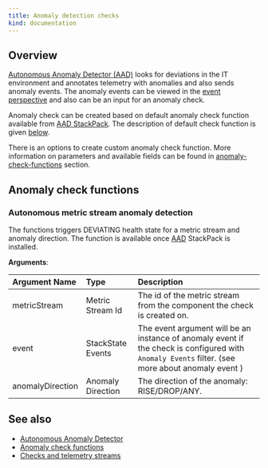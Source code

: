 ```yaml
---
title: Anomaly detection checks
kind: documentation
---
```


## Overview

[Autonomous Anomaly Detector (AAD)](../../stackpacks/add-ons/aad.md) looks for deviations in the IT environment and annotates telemetry with anomalies and also sends anomaly events. The anomaly events can be viewed in the [event perspective](../../use/views/events_perspective.md) and also can be an input for an anomaly check.

Anomaly check can be created based on default anomaly check function available from [AAD StackPack](../../stackpacks/add-ons/aad.md). The description of default check function is given [below](anomaly-detection-checks.md#autonomous-metric-stream-anomaly-detection).

There is an options to create custom anomaly check function. More information on parameters and available fields can be found in [anomaly-check-functions](../../configure/telemetry/anomaly-check-functions.md) section.

## Anomaly check functions

### Autonomous metric stream anomaly detection

The functions triggers DEVIATING health state for a metric stream and anomaly direction. The function is available once [AAD](../../stackpacks/add-ons/aad.md) StackPack is installed.

**Arguments**:

| Argument Name | Type | Description |
| :--- | :--- | :--- |
| metricStream | Metric Stream Id | The id of the metric stream from the component the check is created on. |
| event | StackState Events | The event argument will be an instance of anomaly event if the check is configured with `Anomaly Events` filter. (see more about anomaly event  ) |
| anomalyDirection | Anomaly Direction | The direction of the anomaly: RISE/DROP/ANY. |

## See also

* [Autonomous Anomaly Detector](../../stackpacks/add-ons/aad.md)
* [Anomaly check functions](../../configure/telemetry/anomaly-check-functions.md)
* [Checks and telemetry streams](checks_and_streams.md)
